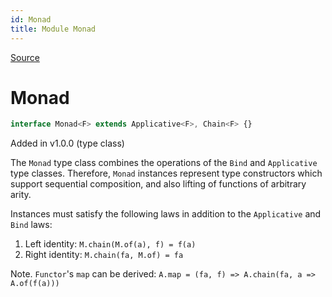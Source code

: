 ```yaml
---
id: Monad
title: Module Monad
---
```


[Source](https://github.com/gcanti/fp-ts/blob/master/src/Monad.ts)

# Monad

```ts
interface Monad<F> extends Applicative<F>, Chain<F> {}
```

Added in v1.0.0 (type class)

The `Monad` type class combines the operations of the `Bind` and
`Applicative` type classes. Therefore, `Monad` instances represent type
constructors which support sequential composition, and also lifting of
functions of arbitrary arity.

Instances must satisfy the following laws in addition to the `Applicative` and `Bind` laws:

1.  Left identity: `M.chain(M.of(a), f) = f(a)`
2.  Right identity: `M.chain(fa, M.of) = fa`

Note. `Functor`'s `map` can be derived: `A.map = (fa, f) => A.chain(fa, a => A.of(f(a)))`
